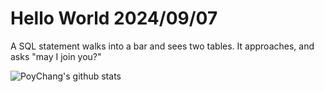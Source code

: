 # Hello World 2024/09/07

A SQL statement walks into a bar and sees two tables.
It approaches, and asks "may I join you?"

![PoyChang's github stats](https://github-readme-stats.vercel.app/api?username=poychang&show_icons=true&theme=dracula)
